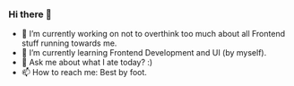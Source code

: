 ### Hi there 👋
- 🔭 I’m currently working on not to overthink too much about all Frontend stuff running towards me.
- 🌱 I’m currently learning Frontend Development and UI (by myself).
- 💬 Ask me about what I ate today? :)
- 📫 How to reach me: Best by foot.
